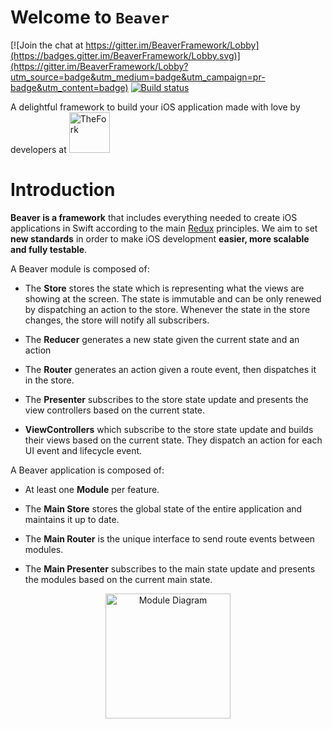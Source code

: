 # Welcome to `Beaver` 

[![Join the chat at https://gitter.im/BeaverFramework/Lobby](https://badges.gitter.im/BeaverFramework/Lobby.svg)](https://gitter.im/BeaverFramework/Lobby?utm_source=badge&utm_medium=badge&utm_campaign=pr-badge&utm_content=badge) [![Build status](https://travis-ci.org/Beaver/Beaver.svg?branch=master)](https://travis-ci.org/Beaver/Beaver)

<p>A delightful framework to build your iOS application made with love by developers at 
<a href="http://recrutement.lafourchette.com"> 
<img src="https://github.com/trupin/Beaver/blob/master/wiki/TheForkLogo.png?raw=true" alt="TheFork" title="TheFork" height=65 style="margin-bottom: -20px;">
</a>
</p>

# Introduction

**Beaver is a framework** that includes everything needed to create iOS applications in Swift according to the main [Redux](https://github.com/reactjs/redux) principles.
We aim to set **new standards** in order to make iOS development **easier, more scalable and fully testable**.

A Beaver module is composed of:

- The **Store** stores the state which is representing what the views are showing at the screen. The state is immutable and can
  be only renewed by dispatching an action to the store. Whenever the state in the store changes, the store will notify all subscribers.
  
- The **Reducer** generates a new state given the current state and an action

- The **Router** generates an action given a route event, then dispatches it in the store.

- The **Presenter** subscribes to the store state update and presents the view controllers based on the current state.

- **ViewControllers** which subscribe to the store state update and builds their views based on the current state. They dispatch
  an action for each UI event and lifecycle event.
  
A Beaver application is composed of:

- At least one **Module** per feature.

- The **Main Store** stores the global state of the entire application and maintains it up to date. 

- The **Main Router** is the unique interface to send route events between modules.

- The **Main Presenter** subscribes to the main state update and presents the modules based on the current main state.


<div style="text-align: center;">
  <img src="https://github.com/trupin/Beaver/blob/master/wiki/architecture_module_diagram.png?raw=true" alt="Module Diagram" title="Module Diagram" height="200">
</div>
